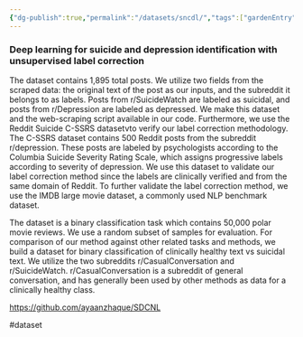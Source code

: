 ```yaml
---
{"dg-publish":true,"permalink":"/datasets/sncdl/","tags":["gardenEntry"]}
---
```


### Deep learning for suicide and depression identification with unsupervised label correction

The dataset contains 1,895 total posts. We utilize two fields from the scraped data: the original text of the post as our inputs, and the subreddit it belongs to as labels. Posts from r/SuicideWatch are labeled as suicidal, and posts from r/Depression are labeled as depressed. 
We make this dataset and the web-scraping script available in our code. Furthermore, we use the Reddit Suicide C-SSRS datasetvto verify our label correction methodology. The C-SSRS dataset contains 500 Reddit posts from the subreddit r/depression. These posts are labeled by psychologists according to the Columbia Suicide Severity Rating Scale, which assigns progressive labels according to severity of depression. We use this dataset to validate our label correction method since the labels are clinically verified and from the same domain of Reddit. To further validate the label correction method, we use the IMDB large movie dataset, a commonly used NLP benchmark dataset. 

The dataset is a binary classification task which contains 50,000 polar movie reviews. We use a random subset of samples for evaluation. For comparison of our method against other related tasks and methods, we build a dataset for binary classification of clinically healthy text vs suicidal text. We utilize the two subreddits r/CasualConversation and r/SuicideWatch. r/CasualConversation is a subreddit of general conversation, and has generally been used by other methods as data for a clinically healthy class.

https://github.com/ayaanzhaque/SDCNL

#dataset
